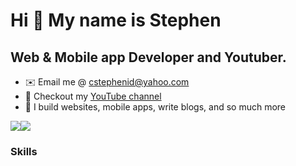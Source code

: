 Hi 👋 My name is Stephen 
=================================

Web & Mobile app Developer and Youtuber.
------------------------------------------------
*   ✉️  Email me @ [cstephenid@yahoo.com](mailto:cstephenid@yahoo.com)
*   🚀  Checkout my [YouTube channel](https://www.youtube.com/@TraversetheDOM/)
*   🤝  I build websites, mobile apps, write blogs, and so much more

<a href="https://www.twitter.com/_TraverseDOM" target="_blank" rel="noreferrer"><img
                  src="https://img.shields.io/twitter/follow/_TraverseDOM?logo=twitter&style=for-the-badge&color=0891b2&labelColor=1c1917"
                /></a><a href="https://www.github.com/TraversetheDOM" target="_blank" rel="noreferrer"><img
                  src="https://img.shields.io/github/followers/TraversetheDOM?logo=github&style=for-the-badge&color=0891b2&labelColor=1c1917" /></a>
### Skills
<p align="left">
